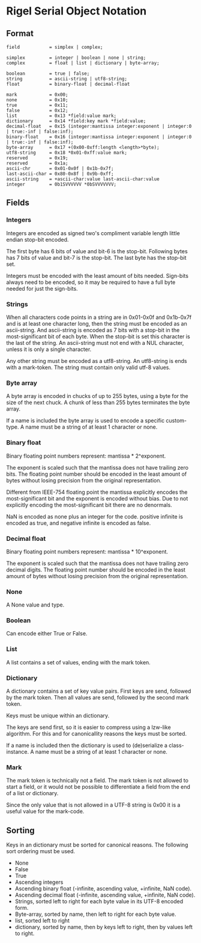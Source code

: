 # Rigel Serial Object Notation

## Format

```
field           = simplex | complex;

simplex         = integer | boolean | none | string;
complex         = float | list | dictionary | byte-array;

boolean         = true | false;
string          = ascii-string | utf8-string;
float           = binary-float | decimal-float

mark            = 0x00;
none            = 0x10;
true            = 0x11;
false           = 0x12;
list            = 0x13 *field:value mark;
dictionary      = 0x14 *field:key mark *field:value;
decimal-float   = 0x15 (integer:mantissa integer:exponent | integer:0 | true:-inf | false:inf);
binary-float    = 0x16 (integer:mantissa integer:exponent | integer:0 | true:-inf | false:inf);
byte-array      = 0x17 +(0x00-0xff:length <length>*byte);
utf8-string     = 0x18 *0x01-0xff:value mark;
reserved        = 0x19;
reserved        = 0x1a;
ascii-chr       = 0x01-0x0f | 0x1b-0x7f;
last-ascii-char = 0x80-0x8f | 0x9b-0xff;
ascii-string    = +ascii-char:value last-ascii-char:value
integer         = 0b1SVVVVVV *0bSVVVVVVV;
```

## Fields

### Integers
Integers are encoded as signed two's compliment variable length little endian
stop-bit encoded.

The first byte has 6 bits of value and bit-6 is the stop-bit. Following
bytes has 7 bits of value and bit-7 is the stop-bit. The last byte has
the stop-bit set.

Integers must be encoded with the least amount of bits needed. Sign-bits always
need to be encoded, so it may be required to have a full byte needed for
just the sign-bits.

### Strings
When all characters code points in a string are in 0x01-0x0f and 0x1b-0x7f and
is at least one character long, then the string must be encoded as an
ascii-string. And ascii-string is encoded as 7 bits with a stop-bit in
the most-significant bit of each byte. When the stop-bit is set this
character is the last of the string. An ascii-string must not end with a
NUL character, unless it is only a single character.

Any other string must be encoded as a utf8-string. An utf8-string is
ends with a mark-token. The string must contain only valid utf-8 values.

### Byte array
A byte array is encoded in chucks of up to 255 bytes, using a byte for the size
of the next chuck. A chunk of less than 255 bytes terminates the byte array.

If a name is included the byte array is used to encode a specific custom-type.
A name must be a string of at least 1 character or none.

### Binary float
Binary floating point numbers represent: mantissa * 2^exponent.

The exponent is scaled such that the mantissa does not have trailing zero bits.
The floating point number should be encoded in the least amount of bytes without
losing precision from the original representation.

Different from IEEE-754 floating point the mantissa explicitly encodes
the most-significant bit and the exponent is encoded without bias. Due to
not explicitly encoding the most-significant bit there are no denormals.

NaN is encoded as none plus an integer for the code.
positive infinite is encoded as true, and negative infinite is encoded as false.

### Decimal float
Binary floating point numbers represent: mantissa * 10^exponent.

The exponent is scaled such that the mantissa does not have trailing zero decimal
digits. The floating point number should be encoded in the least amount of bytes
without losing precision from the original representation.

### None
A None value and type.

### Boolean
Can encode either True or False.

### List
A list contains a set of values, ending with the mark token.

### Dictionary
A dictionary contains a set of key value pairs. First keys are send,
followed by the mark token. Then all values are send, followed by the second
mark token.

Keys must be unique within an dictionary.

The keys are send first, so it is easier to compress using a lzw-like algorithm.
For this and for canonicallity reasons the keys must be sorted.

If a name is included then the dictionary is used to (de)serialize a class-instance.
A name must be a string of at least 1 character or none.

### Mark
The mark token is technically not a field. The mark token is not allowed to start
a field, or it would not be possible to differentiate a field from the end of a list
or dictionary.

Since the only value that is not allowed in a UTF-8 string is 0x00 it is a useful
value for the mark-code.

## Sorting
Keys in an dictionary must be sorted for canonical reasons. The following sort ordering
must be used.

* None
* False
* True
* Ascending integers
* Ascending binary float (-infinite, ascending value, +infinite, NaN code).
* Ascending decimal float (-infinite, ascending value, +infinite, NaN code).
* Strings, sorted left to right for each byte value in its UTF-8 encoded form.
* Byte-array, sorted by name, then left to right for each byte value.
* list, sorted left to right
* dictionary, sorted by name, then by keys left to right, then by values left to right.


